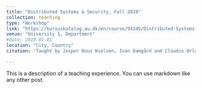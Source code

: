 ```yaml
---
title: "Distributed Systems & Security, Fall 2019"
collection: teaching
type: "Workshop"
link: "https://kursuskatalog.au.dk/en/course/94345/Distributed-Systems-and-Security"
venue: "University 1, Department"
#date: 2019-01-01
location: "City, Country"
citation: 'Taught by Jesper Buus Nielsen, Ivan Damgård and Claudio Orlandi, Aarhus University'

---
```


This is a description of a teaching experience. You can use markdown like any other post.

